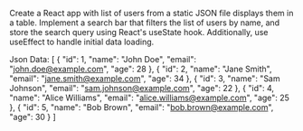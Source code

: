 Create a React app with list of users from a static JSON file displays them in a table.
Implement a search bar that filters the list of users by name, and store the search query using React's useState hook.
Additionally, use useEffect to handle initial data loading.

Json Data:
[
  {
    "id": 1,
    "name": "John Doe",
    "email": "john.doe@example.com",
    "age": 28
  },
  {
    "id": 2,
    "name": "Jane Smith",
    "email": "jane.smith@example.com",
    "age": 34
  },
  {
    "id": 3,
    "name": "Sam Johnson",
    "email": "sam.johnson@example.com",
    "age": 22
  },
  {
    "id": 4,
    "name": "Alice Williams",
    "email": "alice.williams@example.com",
    "age": 25
  },
  {
    "id": 5,
    "name": "Bob Brown",
    "email": "bob.brown@example.com",
    "age": 30
  }
]

